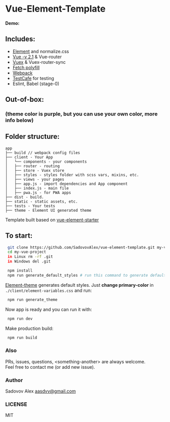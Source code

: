 # Vue-Element-Template
#### Demo: 


## Includes:

- [Element](http://element.eleme.io/#/en-US) and normalize.css
- [Vue -v 2.1](https://vuejs.org/) & Vue-router
- [Vuex](https://github.com/vuejs/vuex) & Vuex-router-sync
- [Fetch polyfill](https://www.npmjs.com/package/whatwg-fetch)
- [Webpack](https://webpack.github.io/)
- [TestCafe](https://testcafe.devexpress.com/) for testing
- Eslint, Babel (stage-0)

## Out-of-box:
### (theme color is purple, but you can use your own color, more info below)

## Folder structure:

```
app
├── build // webpack config files
├── client - Your App
│   └── components - your components
│   ├── router - routing
│   ├── store - Vuex store
│   ├── styles - styles folder with scss vars, mixins, etc.
│   ├── views - your pages
│   ├── app.js - import dependencies and App component
│   ├── index.js - main file
│   ├── pwa.js - for PWA apps
├── dist - build.
├── static - static assets, etc.
├── tests - Your tests
├── theme - Element UI generated theme
```

Template built based on [vue-element-starter](https://github.com/Metnew/vue-element-starter)

## To start:

```bash
 git clone https://github.com/SadovovAlex/vue-element-template.git my-vue-project  
 cd my-vue-project 
 in Linux rm -rf .git
 in Windows del .git

 npm install
 npm run generate_default_styles # run this command to generate default_styles for Element-theme
```

[Element-theme](https://www.npmjs.com/package/element-theme) generates default styles. Just **change primary-color** in `./client/element-variables.css` and run:

```bash
 npm run generate_theme
```

Now app is ready and you can run it with:

```bash
 npm run dev
```

Make production build:

```bash
 npm run build
```

### Also
PRs, issues, questions, \<something-another> are always welcome.     
Feel free to contact me (or add new issue).

### Author
Sadovov Alex <aasdvv@gmail.com>

### LICENSE
MIT
